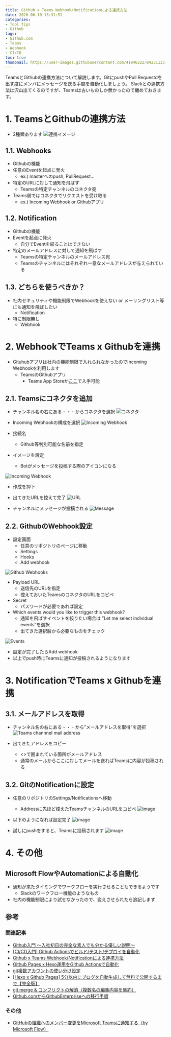 ```yaml
---
title: Github x Teams Webhook/Notificationによる連携方法
date: 2020-06-10 13:31:51
categories:
- Tool Tips
- Github
tags: 
- Github.com
- Teams
- Webhook
- CI/CD
toc: true
thumbnail: https://user-images.githubusercontent.com/41946222/84231133-6b921a00-ab28-11ea-8c0e-a47fb924b2c2.png
---
```


TeamsとGithubの連携方法について解説します。GitにpushやPull Requestdを出す度にメンバにメッセージを送る手間を自動化しましょう。
Slackとの連携方法は沢山出てくるのですが、Teamsは古いものしか無かったので纏めておきます。

<!-- toc -->

# 1. TeamsとGithubの連携方法
- 2種類あります
![連携イメージ](https://user-images.githubusercontent.com/41946222/84231004-371e5e00-ab28-11ea-9da6-9ae5cea49718.png)

## 1.1. Webhooks
- Githubの機能
- 任意のEventを起点に発火
    - ex.) masterへのpush, PullRequest...
- 特定のURLに対して通知を飛ばす
    - Teamsの特定チャンネルのコネクタ宛            
- Teams側ではコネクタでリクエストを受け取る
    - ex.) Incoming Webhook or Githubアプリ

## 1.2. Notification
- Githubの機能
- Eventを起点に発火
    - 自分でEventを絞ることはできない
- 特定のメールアドレスに対して通知を飛ばす
    - Teamsの特定チャンネルのメールアドレス宛
    - Teamsのチャンネルにはそれぞれ一意なメールアドレスが与えられている

## 1.3. どちらを使うべきか？
- 社内セキュリティや機能制限でWebhookを使えない or メーリングリスト等にも通知を飛ばしたい
    - Notification
- 特に制限無し
    - Webhook

# 2. WebhookでTeams x Githubを連携
- Gituhubアプリは社内の機能制限で入れられなかったのでIncoming Webhookを利用します
    - TeamsのGithubアプリ
        - Teams App Storeか[ここ](https://appsource.microsoft.com/ja-jp/product/office/WA104381552?src=wnblogmar2018&tab=Overview)で入手可能

## 2.1. Teamsにコネクタを追加
- チャンネル名の右にある・・・からコネクタを選択
![コネクタ](https://user-images.githubusercontent.com/41946222/84217745-f0b90700-ab07-11ea-869b-703f331471d2.png)

- Incoming Webhookの構成を選択
![Incoming Webhook](https://user-images.githubusercontent.com/41946222/84217852-31188500-ab08-11ea-876d-d7873338bcc2.png)

- 接続名
  - Github等判別可能な名前を指定
- イメージを設定
  - Botがメッセージを投稿する際のアイコンになる

![Incoming Webhook](https://user-images.githubusercontent.com/41946222/84218283-1266be00-ab09-11ea-923e-77c477b9e962.png)

- 作成を押下

- 出てきたURLを控えて完了
![URL](https://user-images.githubusercontent.com/41946222/84218434-58238680-ab09-11ea-824d-faa67bdc9b5f.png)

- チャンネルにメッセージが投稿される
![Message](https://user-images.githubusercontent.com/41946222/84218566-aafd3e00-ab09-11ea-8e27-9ecbb4bb194a.png)

## 2.2. GithubのWebhook設定

- 設定画面
    - 任意のリポジトリのページに移動
    - Settings
    - Hooks
    - Add webhook

![Github Webhooks](https://user-images.githubusercontent.com/41946222/84218862-4393be00-ab0a-11ea-9508-4bda344bac08.png)


- Payload URL
  - 送信先のURLを指定
  - 控えておいたTeamsのコネクタのURLをコピペ
- Secret
  - パスワードが必要であれば設定
- Which events would you like to trigger this webhook?
  - 通知を飛ばすイベントを絞りたい場合は ”Let me select individual events”を選択
  - 出てきた選択肢から必要なものをチェック

![Events](https://user-images.githubusercontent.com/41946222/84219238-067bfb80-ab0b-11ea-81ec-f4945dba38ae.png)

- 設定が完了したらAdd webhook
- 以上でpush時にTeamsに通知が投稿されるようになります

# 3. NotificationでTeams x Githubを連携
## 3.1. メールアドレスを取得
- チャンネル名の右にある・・・から”メールアドレスを取得”を選択
![Teams channnel mail address](https://user-images.githubusercontent.com/41946222/84225711-d5a3c280-ab1a-11ea-827b-640736955a92.png)

- 出てきたアドレスをコピー
  - <>で囲まれている箇所がメールアドレス
  - 通常のメールからここに対してメールを送ればTeamsに内容が投稿される

## 3.2. GitのNotificationに設定
- 任意のリポジトリのSettings/Notificationsへ移動
  - Addressに先ほど控えたTeamsチャンネルのURLをコピペ
![image](https://user-images.githubusercontent.com/41946222/84225908-5236a100-ab1b-11ea-8ddf-a68f779997e5.png)


- 以下のようになれば設定完了
![image](https://user-images.githubusercontent.com/41946222/84226090-cec97f80-ab1b-11ea-9162-58ef2d795acd.png)

- 試しにpushをすると、Teamsに投稿されます
![image](https://user-images.githubusercontent.com/41946222/84226892-fcafc380-ab1d-11ea-97f5-5455456895cc.png)


# 4. その他
## Microsoft FlowやAutomationによる自動化
- 通知が来たタイミングでワークフローを実行させることもできるようです
  - Slackのワークフロー機能のようなもの
- 社内の機能制限により試せなかったので、変えさせられたら追記します

## 参考
### 関連記事
- [Github入門 ～入社初日の完全な素人でも分かる優しい説明～](/Github入門-入社初日の完全な素人向けの優しい説明/)
- [[CI/CD入門] Github Actionsでビルド/テスト/デプロイを自動化](/CI-CD入門-Github-Actionsでビルド-テスト-デプロイを自動化/)
- [Github x Teams Webhook/Notificationによる連携方法](/Github-x-Teams-Webhook-Notificationによる連携方法/)
- [Github Pages x Hexo運用をGithub Actionsで自動化](/Github-Pages-x-Hexo運用をGithub-Actionsで自動化)
- [git複数アカウントの使い分け設定](/git複数アカウントの使い分け設定/)
- [[Hexo x Github Pages] 5分以内にブログを自動生成して無料で公開するまで【完全版】](/Hexo-x-Github-Pages-5分以内にブログを自動生成して無料で公開するまで/)
- [git merge & コンフリクトの解消（複数名の編集内容を集約）](/git-merge-コンフリクトの解消（複数名の編集内容を集約）/)
- [Github.comからGithubEnterpriseへの移行手順](/GithubからGithubEnterpriseへの移行手順/)

### その他
- [GitHubの組織へのメンバー変更をMicrosoft Teamsに通知する（by Microsoft Flow）](https://shunsukekawai.hatenablog.com/entry/2018/07/19/230909)


